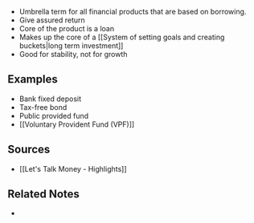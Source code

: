 - Umbrella term for all financial products that are based on borrowing.
- Give assured return
- Core of the product is a loan
- Makes up the core of a [[System of setting goals and creating buckets|long term investment]]
- Good for stability, not for growth

## Examples
- Bank fixed deposit
- Tax-free bond
- Public provided fund
- [[Voluntary Provident Fund (VPF)]]

## Sources
- [[Let's Talk Money - Highlights]]

## Related Notes
- 